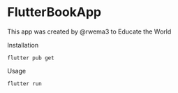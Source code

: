 # FlutterBookApp
This app was created by @rwema3 to Educate the World

Installation

```
flutter pub get
```
Usage 

```
flutter run
```